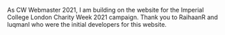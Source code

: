 As CW Webmaster 2021, I am building on the website for the Imperial College London Charity Week 2021 campaign. Thank you to RaihaanR and luqmanl who were the initial developers for this website.
